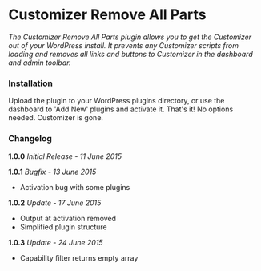 # Customizer Remove All Parts

_The Customizer Remove All Parts plugin allows you to get the Customizer out of your WordPress install. It prevents any Customizer scripts from loading and removes all links and buttons to Customizer in the dashboard and admin toolbar._

### Installation

Upload the plugin to your WordPress plugins directory, or use the dashboard to 'Add New' plugins and activate it. That's it! No options needed. Customizer is gone.

### Changelog

**1.0.0**
*Initial Release - 11 June 2015*

**1.0.1**
*Bugfix - 13 June 2015*
* Activation bug with some plugins

**1.0.2**
*Update - 17 June 2015*
* Output at activation removed
* Simplified plugin structure

**1.0.3**
*Update - 24 June 2015*
* Capability filter returns empty array